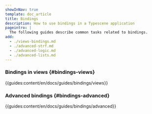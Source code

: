 ```yaml
---
showInNav: true
template: doc_article
title: Bindings
description: How to use bindings in a Typescene application
pageintro: |
  The following guides describe common tasks related to bindings.
add:
  - ./views-bindings.md
  - ./advanced-strf.md
  - ./advanced-logic.md
  - ./advanced-lists.md
---
```


### Bindings in views {#bindings-views}

{{guides:content/en/docs/guides/bindings/views}}

### Advanced bindings {#bindings-advanced}

{{guides:content/en/docs/guides/bindings/advanced}}
